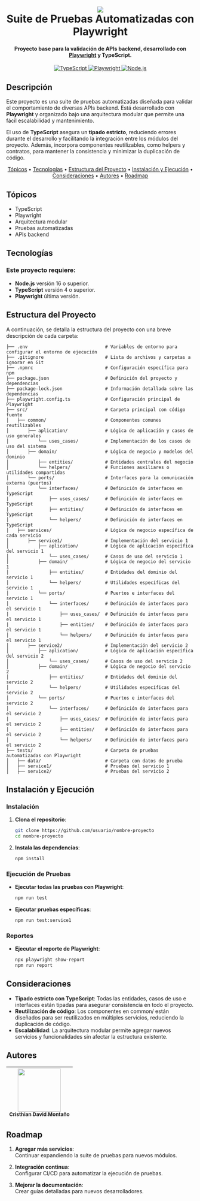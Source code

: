 <h1 align="center">
  <br>
  <a href="http://www.amitmerchant.com/electron-markdownify"><img src="https://f.hubspotusercontent20.net/hubfs/2829524/Copia%20de%20LOGOTIPO_original-2.png"></a>
  <br>
  Suite de Pruebas Automatizadas con Playwright
  <br>
</h1>

<h4 align="center">Proyecto base para la validación de APIs backend, desarrollado con <a href="https://playwright.dev/" target="_blank">Playwright</a> y TypeScript.</h4>

<p align="center">
  <a href="https://www.oracle.com/java/technologies/javase-jdk11-downloads.html">
    <img src="https://img.shields.io/badge/TypeScript-4+-blue.svg" alt="TypeScript">
  </a>
  <a href="https://playwright.dev/">
    <img src="https://img.shields.io/badge/Playwright-API_Testing-brightgreen.svg" alt="Playwright">
  </a>
  <a href="https://nodejs.org/">
    <img src="https://img.shields.io/badge/Node.js-16+-green.svg" alt="Node.js">
  </a>
</p>

## Descripción

Este proyecto es una suite de pruebas automatizadas diseñada para validar el comportamiento de diversas APIs backend. Está desarrollado con **Playwright** y organizado bajo una arquitectura modular que permite una fácil escalabilidad y mantenimiento. 

El uso de **TypeScript** asegura un **tipado estricto**, reduciendo errores durante el desarrollo y facilitando la integración entre los módulos del proyecto. Además, incorpora componentes reutilizables, como helpers y contratos, para mantener la consistencia y minimizar la duplicación de código.

<p align="center">
  <a href="#topicos">Tópicos</a> •
  <a href="#tecnologias">Tecnologías</a> •
  <a href="#estructura-del-proyecto">Estructura del Proyecto</a> •
  <a href="#instalacion-y-ejecucion">Instalación y Ejecución</a> •
  <a href="#consideraciones">Consideraciones</a> •
  <a href="#autores">Autores</a> •
  <a href="#roadmap">Roadmap</a>
</p>

## Tópicos

- TypeScript
- Playwright
- Arquitectura modular
- Pruebas automatizadas
- APIs backend

## Tecnologías

### Este proyecto requiere:

- **Node.js** versión 16 o superior.
- **TypeScript** versión 4 o superior.
- **Playwright** última versión.

## Estructura del Proyecto

A continuación, se detalla la estructura del proyecto con una breve descripción de cada carpeta:

```plaintext
├── .env                             # Variables de entorno para configurar el entorno de ejecución
├── .gitignore                       # Lista de archivos y carpetas a ignorar en Git
├── .npmrc                           # Configuración específica para npm
├── package.json                     # Definición del proyecto y dependencias
├── package-lock.json                # Información detallada sobre las dependencias
├── playwright.config.ts             # Configuración principal de Playwright
├── src/                             # Carpeta principal con código fuente
│   ├── common/                      # Componentes comunes reutilizables
│       ├── aplication/              # Lógica de aplicación y casos de uso generales
│           └── uses_cases/          # Implementación de los casos de uso del sistema
│       ├── domain/                  # Lógica de negocio y modelos del dominio
│           ├── entities/            # Entidades centrales del negocio
│           └── helpers/             # Funciones auxiliares o utilidades compartidas
│       └── ports/                   # Interfaces para la comunicación externa (puertos)
│           └── interfaces/          # Definición de interfaces en TypeScript
|               ├── uses_cases/      # Definición de interfaces en TypeScript
|               ├── entities/        # Definición de interfaces en TypeScript
│               └── helpers/         # Definición de interfaces en TypeScript
│   ├── services/                    # Lógica de negocio específica de cada servicio
│       ├── service1/                # Implementación del servicio 1
│           ├── aplication/          # Lógica de aplicación específica del servicio 1
│               └── uses_cases/      # Casos de uso del servicio 1
│           ├── domain/              # Lógica de negocio del servicio 1
│               ├── entities/        # Entidades del dominio del servicio 1
│               └── helpers/         # Utilidades específicas del servicio 1
│           └── ports/               # Puertos e interfaces del servicio 1
│               └── interfaces/      # Definición de interfaces para el servicio 1
|                   ├── uses_cases/  # Definición de interfaces para el servicio 1
|                   ├── entities/    # Definición de interfaces para el servicio 1
│                   └── helpers/     # Definición de interfaces para el servicio 1
│       ├── service2/                # Implementación del servicio 2
│           ├── aplication/          # Lógica de aplicación específica del servicio 2
│               └── uses_cases/      # Casos de uso del servicio 2
│           ├── domain/              # Lógica de negocio del servicio 2
│               ├── entities/        # Entidades del dominio del servicio 2
│               └── helpers/         # Utilidades específicas del servicio 2
│           └── ports/               # Puertos e interfaces del servicio 2
│               └── interfaces/      # Definición de interfaces para el servicio 2
|                   ├── uses_cases/  # Definición de interfaces para el servicio 2
|                   ├── entities/    # Definición de interfaces para el servicio 2
│                   └── helpers/     # Definición de interfaces para el servicio 2
├── tests/                           # Carpeta de pruebas automatizadas con Playwright
│   ├── data/                        # Carpeta con datos de prueba
│   ├── service1/                    # Pruebas del servicio 1
│   ├── service2/                    # Pruebas del servicio 2
```
## Instalación y Ejecución

### Instalación

1. **Clona el repositorio**:
   ```bash
   git clone https://github.com/usuario/nombre-proyecto
   cd nombre-proyecto
1. **Instala las dependencias**:
   ```bash
   npm install
### Ejecución de Pruebas
- **Ejecutar todas las pruebas con Playwright**:
   ```bash
   npm run test
- **Ejecutar pruebas específicas**:
   ```bash
   npm run test:service1
### Reportes
- **Ejecutar el reporte de Playwright**:
   ```bash
   npx playwright show-report
   npm run report
## Consideraciones
- **Tipado estricto con TypeScript**:
  Todas las entidades, casos de uso e interfaces están tipadas para asegurar consistencia en todo el proyecto.
- **Reutilización de código**:
  Los componentes en common/ están diseñados para ser reutilizados en múltiples servicios, reduciendo la duplicación de código.
- **Escalabilidad**:
  La arquitectura modular permite agregar nuevos servicios y funcionalidades sin afectar la estructura existente.

## Autores

| [<img src="https://secure.gravatar.com/avatar/23b2db02403d79ebd356e8e8356758ec?s=128" width=115><br><sub>Cristhian David Montaño</sub>](https://github.com/davidMontanoPragma) |
|:------------------------------------------------------------------------------------------------------------------------------------------------------------------:|

## Roadmap

1. **Agregar más servicios**:  
   Continuar expandiendo la suite de pruebas para nuevos módulos.

2. **Integración continua**:  
   Configurar CI/CD para automatizar la ejecución de pruebas.

3. **Mejorar la documentación**:  
   Crear guías detalladas para nuevos desarrolladores.
